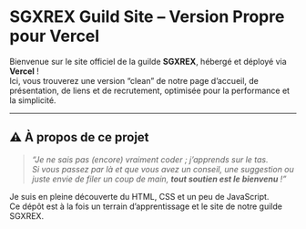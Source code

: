 # SGXREX Guild Site – Version Propre pour Vercel

Bienvenue sur le site officiel de la guilde **SGXREX**, hébergé et déployé via **Vercel** !  
Ici, vous trouverez une version “clean” de notre page d’accueil, de présentation, de liens et de recrutement, optimisée pour la performance et la simplicité.

---

## ⚠️ À propos de ce projet

> *“Je ne sais pas (encore) vraiment coder ; j’apprends sur le tas.  
> Si vous passez par là et que vous avez un conseil, une suggestion ou juste envie de filer un coup de main, **tout soutien est le bienvenu** !”*

Je suis en pleine découverte du HTML, CSS et un peu de JavaScript.  
Ce dépôt est à la fois un terrain d’apprentissage et le site de notre guilde SGXREX.

